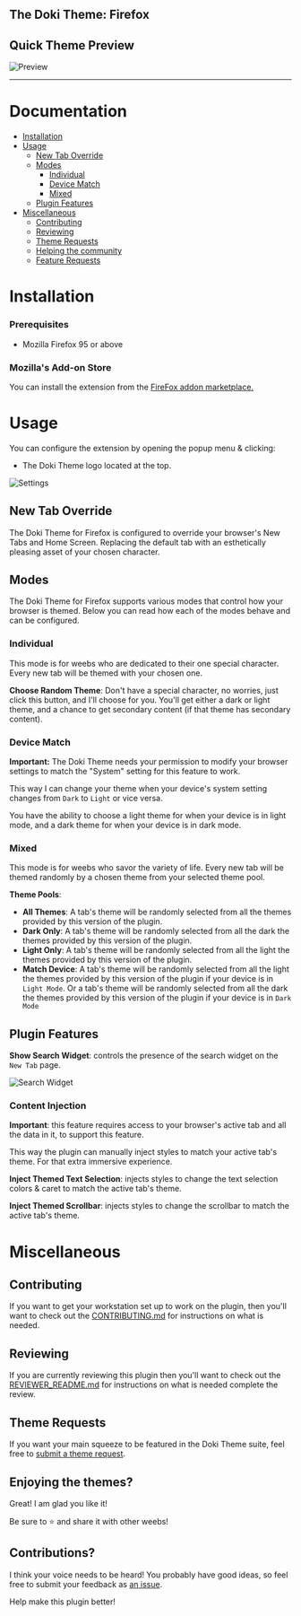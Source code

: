 ## The Doki Theme: Firefox

## Quick Theme Preview

![Preview](./readmeAssets/screens/preview.png)

---

# Documentation

- [Installation](#installation)
- [Usage](#usage)
  - [New Tab Override](#new-tab-override)
  - [Modes](#modes)
    - [Individual](#individual)
    - [Device Match](#device-match)
    - [Mixed](#mixed)
  - [Plugin Features](#plugin-features)
- [Miscellaneous](#miscellaneous)
  - [Contributing](#contributing)
  - [Reviewing](#reviewing)
  - [Theme Requests](#theme-requests)
  - [Helping the community](#enjoying-the-themes)
  - [Feature Requests](#contributions)

# Installation

### Prerequisites

- Mozilla Firefox 95 or above

### Mozilla's Add-on Store

You can install the extension from
the [FireFox addon marketplace.](https://addons.mozilla.org/en-US/firefox/addon/doki-theme-for-firefox/)

# Usage

You can configure the extension by opening the popup menu & clicking:

- The Doki Theme logo located at the top.

![Settings](./readmeAssets/screens/settings.png)

## New Tab Override

The Doki Theme for Firefox is configured to override your browser's New Tabs and Home Screen.
Replacing the default tab with an esthetically pleasing asset of your chosen character.

## Modes

The Doki Theme for Firefox supports various modes that control how your browser is themed.
Below you can read how each of the modes behave and can be configured.

### Individual

This mode is for weebs who are dedicated to their one special character.
Every new tab will be themed with your chosen one.

**Choose Random Theme**: Don't have a special character, no worries, just click this button, and I'll choose for you.
You'll get either a dark or light theme, and a chance to get secondary content (if that theme has secondary content).

### Device Match

**Important:** The Doki Theme needs your permission to modify your browser settings to match the "System" setting for
this feature to work.

This way I can change your theme when your device's system setting changes from `Dark` to `Light` or vice versa.

You have the ability to choose a light theme for when your device is in light mode, and a dark theme for when your
device is in dark mode.

### Mixed

This mode is for weebs who savor the variety of life.
Every new tab will be themed randomly by a chosen theme from your selected theme pool.

**Theme Pools**:

- **All Themes**: A tab's theme will be randomly selected from all the themes provided by this version of the plugin.
- **Dark Only**: A tab's theme will be randomly selected from all the dark the themes provided by this version of the
  plugin.
- **Light Only**: A tab's theme will be randomly selected from all the light the themes provided by this version of the
  plugin.
- **Match Device**: A tab's theme will be randomly selected from all the light the themes provided by this version of
  the plugin if your device is in `Light Mode`. Or a tab's theme will be randomly selected from all the dark the themes
  provided by this version of the plugin if your device is in `Dark Mode`

## Plugin Features

**Show Search Widget**: controls the presence of the search widget on the `New Tab` page.

![Search Widget](./readmeAssets/screens/search_widget.png)

### Content Injection

**Important**: this feature requires access to your browser's active tab and all the data in it, to support this
feature.

This way the plugin can manually inject styles to match your active tab's theme. For that extra immersive experience.

**Inject Themed Text Selection**: injects styles to change the text selection colors & caret to match the active tab's
theme.

**Inject Themed Scrollbar**: injects styles to change the scrollbar to match the active tab's theme.

# Miscellaneous

## Contributing

If you want to get your workstation set up to work on the plugin,
then you'll want to check out the [CONTRIBUTING.md](./CONTRIBUTING.md) for instructions on what is needed.

## Reviewing

If you are currently reviewing this plugin then you'll want to check out the [REVIEWER_README.md](./REVIEWER_README.md)
for instructions on what is needed complete the review.

## Theme Requests

If you want your main squeeze to be featured in the Doki Theme suite, feel free
to [submit a theme request](https://github.com/doki-theme/doki-master-theme/issues).

## Enjoying the themes?

Great! I am glad you like it!

Be sure to ⭐ and share it with other weebs!

## Contributions?

I think your voice needs to be heard! You probably have good ideas, so feel free to submit your feedback
as [an issue](https://github.com/doki-theme/doki-theme-jupyter/issues/new).

Help make this plugin better!
